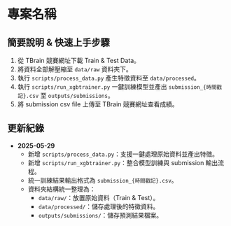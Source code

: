 # 專案名稱

## 簡要說明 & 快速上手步驟

1. 從 TBrain 競賽網址下載 Train & Test Data。
2. 將資料全部解壓縮至 `data/raw` 資料夾下。
3. 執行 `scripts/process_data.py` 產生特徵資料至 `data/processed`。
4. 執行 `scripts/run_xgbtrainer.py` 一鍵訓練模型並產出 `submission_{時間戳記}.csv` 至 `outputs/submissions`。
5. 將 submission csv file 上傳至 TBrain 競賽網址查看成績。

## 更新紀錄

- **2025-05-29**
  - 新增 `scripts/process_data.py`：支援一鍵處理原始資料並產出特徵。
  - 新增 `scripts/run_xgbtrainer.py`：整合模型訓練與 submission 輸出流程。
  - 統一訓練結果輸出格式為 `submission_{時間戳記}.csv`。
  - 資料夾結構統一整理為：
    - `data/raw/`：放置原始資料（Train & Test）。
    - `data/processed/`：儲存處理後的特徵資料。
    - `outputs/submissions/`：儲存預測結果檔案。
